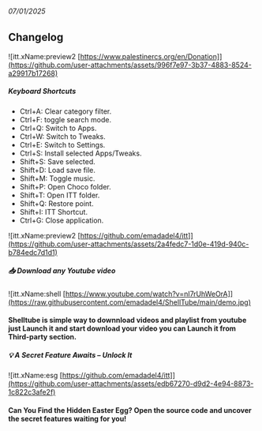 ###### 07/01/2025

## Changelog

![itt.xName:preview2 [https://www.palestinercs.org/en/Donation]](https://github.com/user-attachments/assets/996f7e97-3b37-4883-8524-a29917b17268)

##### Keyboard Shortcuts

- Ctrl+A: Clear category filter.
- Ctrl+F: toggle search mode.
- Ctrl+Q: Switch to Apps.
- Ctrl+W: Switch to Tweaks.
- Ctrl+E: Switch to Settings.
- Ctrl+S: Install selected Apps/Tweaks.
- Shift+S: Save selected.
- Shift+D: Load save file.
- Shift+M: Toggle music.
- Shift+P: Open Choco folder.
- Shift+T: Open ITT folder.
- Shift+Q: Restore point.
- Shift+I: ITT Shortcut.
- Ctrl+G: Close application.

![itt.xName:preview2 [https://github.com/emadadel4/itt]](https://github.com/user-attachments/assets/2a4fedc7-1d0e-419d-940c-b784edc7d1d1)

##### 📥 Download any Youtube video

![itt.xName:shell [https://www.youtube.com/watch?v=nI7rUhWeOrA]](https://raw.githubusercontent.com/emadadel4/ShellTube/main/demo.jpg)

#### Shelltube is simple way to downnload videos and playlist from youtube just Launch it and start download your video you can Launch it from Third-party section.

##### 💡 A Secret Feature Awaits – Unlock It

![itt.xName:esg [https://github.com/emadadel4/itt]](https://github.com/user-attachments/assets/edb67270-d9d2-4e94-8873-1c822c3afe2f)

#### Can You Find the Hidden Easter Egg? Open the source code and uncover the secret features waiting for you!
